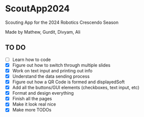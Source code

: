 # ScoutApp2024
Scouting App for the 2024 Robotics Crescendo Season

Made by Mathew, Gurdit, Divyam, Ali

## TO DO
- [ ] Learn how to code
- [x] Figure out how to switch through multiple slides
- [x] Work on text input and printing out info
- [x] Understand the data sending process
- [x] Figure out how a QR Code is formed and displayedSoft 
- [x] Add all the buttons/GUI elements (checkboxes, text input, etc)
- [x] Format and design everything
- [x] Finish all the pages
- [x] Make it look real nice
- [x] Make more TODOs
